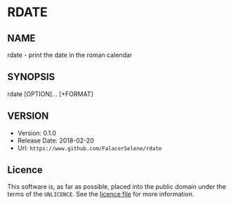 RDATE
=====

NAME
----

rdate - print the date in the roman calendar

SYNOPSIS
--------

rdate [OPTION]... [+FORMAT]

VERSION
-------

- Version: 0.1.0
- Release Date: 2018-02-20
- Url: `https://www.github.com/FalacerSelene/rdate`

Licence
-------

This software is, as far as possible, placed into the public domain under the
terms of the `UNLICENCE`. See the [licence file](LICENCE) for more
information.
